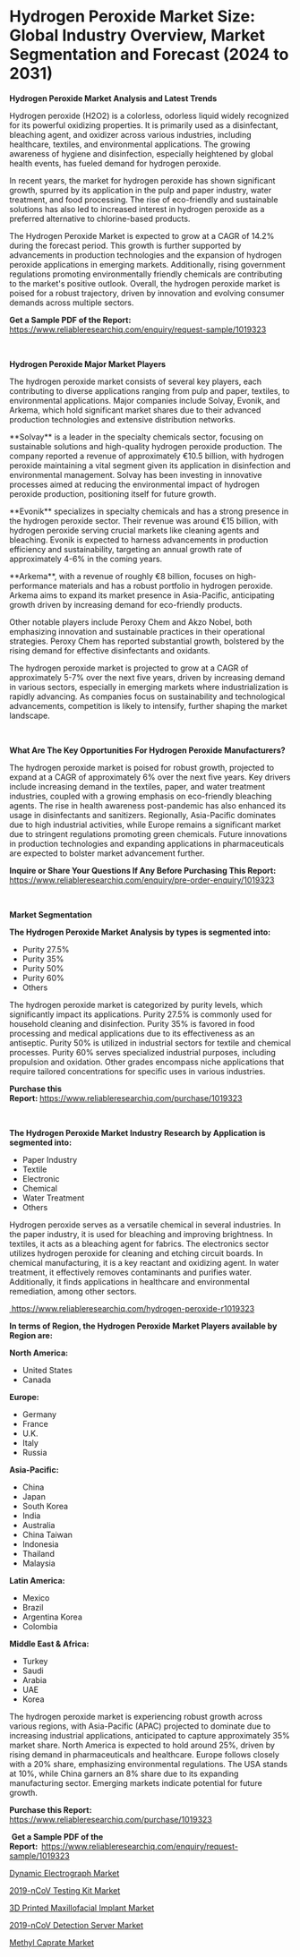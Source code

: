 <p><h1>Hydrogen Peroxide Market Size: Global Industry Overview, Market Segmentation and Forecast (2024 to 2031)</h1></p><p><strong>Hydrogen Peroxide Market Analysis and Latest Trends</strong></p>
<p><p>Hydrogen peroxide (H2O2) is a colorless, odorless liquid widely recognized for its powerful oxidizing properties. It is primarily used as a disinfectant, bleaching agent, and oxidizer across various industries, including healthcare, textiles, and environmental applications. The growing awareness of hygiene and disinfection, especially heightened by global health events, has fueled demand for hydrogen peroxide. </p><p>In recent years, the market for hydrogen peroxide has shown significant growth, spurred by its application in the pulp and paper industry, water treatment, and food processing. The rise of eco-friendly and sustainable solutions has also led to increased interest in hydrogen peroxide as a preferred alternative to chlorine-based products. </p><p>The Hydrogen Peroxide Market is expected to grow at a CAGR of 14.2% during the forecast period. This growth is further supported by advancements in production technologies and the expansion of hydrogen peroxide applications in emerging markets. Additionally, rising government regulations promoting environmentally friendly chemicals are contributing to the market's positive outlook. Overall, the hydrogen peroxide market is poised for a robust trajectory, driven by innovation and evolving consumer demands across multiple sectors.</p></p>
<p><strong>Get a Sample PDF of the Report:&nbsp;</strong> <a href="https://www.reliableresearchiq.com/enquiry/request-sample/1019323?utm_campaign=100&utm_medium=2&utm_source=Github&utm_content=ia&utm_term=10112024&utm_id=hydrogen-peroxide">https://www.reliableresearchiq.com/enquiry/request-sample/1019323</a></p>
<p>&nbsp;</p>
<p><strong>Hydrogen Peroxide Major Market Players</strong></p>
<p><p>The hydrogen peroxide market consists of several key players, each contributing to diverse applications ranging from pulp and paper, textiles, to environmental applications. Major companies include Solvay, Evonik, and Arkema, which hold significant market shares due to their advanced production technologies and extensive distribution networks.</p><p>**Solvay** is a leader in the specialty chemicals sector, focusing on sustainable solutions and high-quality hydrogen peroxide production. The company reported a revenue of approximately €10.5 billion, with hydrogen peroxide maintaining a vital segment given its application in disinfection and environmental management. Solvay has been investing in innovative processes aimed at reducing the environmental impact of hydrogen peroxide production, positioning itself for future growth.</p><p>**Evonik** specializes in specialty chemicals and has a strong presence in the hydrogen peroxide sector. Their revenue was around €15 billion, with hydrogen peroxide serving crucial markets like cleaning agents and bleaching. Evonik is expected to harness advancements in production efficiency and sustainability, targeting an annual growth rate of approximately 4-6% in the coming years.</p><p>**Arkema**, with a revenue of roughly €8 billion, focuses on high-performance materials and has a robust portfolio in hydrogen peroxide. Arkema aims to expand its market presence in Asia-Pacific, anticipating growth driven by increasing demand for eco-friendly products.</p><p>Other notable players include Peroxy Chem and Akzo Nobel, both emphasizing innovation and sustainable practices in their operational strategies. Peroxy Chem has reported substantial growth, bolstered by the rising demand for effective disinfectants and oxidants.</p><p>The hydrogen peroxide market is projected to grow at a CAGR of approximately 5-7% over the next five years, driven by increasing demand in various sectors, especially in emerging markets where industrialization is rapidly advancing. As companies focus on sustainability and technological advancements, competition is likely to intensify, further shaping the market landscape.</p></p>
<p>&nbsp;</p>
<p><strong>What Are The Key Opportunities For Hydrogen Peroxide Manufacturers?</strong></p>
<p><p>The hydrogen peroxide market is poised for robust growth, projected to expand at a CAGR of approximately 6% over the next five years. Key drivers include increasing demand in the textiles, paper, and water treatment industries, coupled with a growing emphasis on eco-friendly bleaching agents. The rise in health awareness post-pandemic has also enhanced its usage in disinfectants and sanitizers. Regionally, Asia-Pacific dominates due to high industrial activities, while Europe remains a significant market due to stringent regulations promoting green chemicals. Future innovations in production technologies and expanding applications in pharmaceuticals are expected to bolster market advancement further.</p></p>
<p><strong>Inquire or Share Your Questions If Any Before Purchasing This Report:</strong> <a href="https://www.reliableresearchiq.com/enquiry/pre-order-enquiry/1019323?utm_campaign=100&utm_medium=2&utm_source=Github&utm_content=ia&utm_term=10112024&utm_id=hydrogen-peroxide">https://www.reliableresearchiq.com/enquiry/pre-order-enquiry/1019323</a></p>
<p>&nbsp;</p>
<p><strong>Market Segmentation</strong></p>
<p><strong>The Hydrogen Peroxide Market Analysis by types is segmented into:</strong></p>
<p><ul><li>Purity 27.5%</li><li>Purity 35%</li><li>Purity 50%</li><li>Purity 60%</li><li>Others</li></ul></p>
<p><p>The hydrogen peroxide market is categorized by purity levels, which significantly impact its applications. Purity 27.5% is commonly used for household cleaning and disinfection. Purity 35% is favored in food processing and medical applications due to its effectiveness as an antiseptic. Purity 50% is utilized in industrial sectors for textile and chemical processes. Purity 60% serves specialized industrial purposes, including propulsion and oxidation. Other grades encompass niche applications that require tailored concentrations for specific uses in various industries.</p></p>
<p><strong>Purchase this Report:&nbsp;</strong><a href="https://www.reliableresearchiq.com/purchase/1019323?utm_campaign=100&utm_medium=2&utm_source=Github&utm_content=ia&utm_term=10112024&utm_id=hydrogen-peroxide">https://www.reliableresearchiq.com/purchase/1019323</a></p>
<p>&nbsp;</p>
<p><strong>The Hydrogen Peroxide Market Industry Research by Application is segmented into:</strong></p>
<p><ul><li>Paper Industry</li><li>Textile</li><li>Electronic</li><li>Chemical</li><li>Water Treatment</li><li>Others</li></ul></p>
<p><p>Hydrogen peroxide serves as a versatile chemical in several industries. In the paper industry, it is used for bleaching and improving brightness. In textiles, it acts as a bleaching agent for fabrics. The electronics sector utilizes hydrogen peroxide for cleaning and etching circuit boards. In chemical manufacturing, it is a key reactant and oxidizing agent. In water treatment, it effectively removes contaminants and purifies water. Additionally, it finds applications in healthcare and environmental remediation, among other sectors.</p></p>
<p><a href="https://www.reliableresearchiq.com/hydrogen-peroxide-r1019323?utm_campaign=100&utm_medium=2&utm_source=Github&utm_content=ia&utm_term=10112024&utm_id=hydrogen-peroxide">&nbsp;https://www.reliableresearchiq.com/hydrogen-peroxide-r1019323</a></p>
<p><strong>In terms of Region, the Hydrogen Peroxide Market Players available by Region are:</strong></p>
<p>
    <p> <strong> North America: </strong>
        <ul>
            <li>United States</li>
            <li>Canada</li>
        </ul>
        </p> 
    <p> <strong> Europe: </strong>
        <ul>
            <li>Germany</li>
            <li>France</li>
            <li>U.K.</li>
            <li>Italy</li>
            <li>Russia</li>
        </ul>
        </p> 
    <p> <strong> Asia-Pacific: </strong>
        <ul>
            <li>China</li>
            <li>Japan</li>
            <li>South Korea</li>
            <li>India</li>
            <li>Australia</li>
            <li>China Taiwan</li>
            <li>Indonesia</li>
            <li>Thailand</li>
            <li>Malaysia</li>
        </ul>
        </p> 
    <p> <strong> Latin America: </strong>
        <ul>
            <li>Mexico</li>
            <li>Brazil</li>
            <li>Argentina Korea</li>
            <li>Colombia</li>
        </ul>
        </p> 
    <p> <strong> Middle East & Africa: </strong>
        <ul>
            <li>Turkey</li>
            <li>Saudi</li>
            <li>Arabia</li>
            <li>UAE</li>
            <li>Korea</li>
        </ul>
    </p>
    </p>
<p><p>The hydrogen peroxide market is experiencing robust growth across various regions, with Asia-Pacific (APAC) projected to dominate due to increasing industrial applications, anticipated to capture approximately 35% market share. North America is expected to hold around 25%, driven by rising demand in pharmaceuticals and healthcare. Europe follows closely with a 20% share, emphasizing environmental regulations. The USA stands at 10%, while China garners an 8% share due to its expanding manufacturing sector. Emerging markets indicate potential for future growth.</p></p>
<p><strong>Purchase this Report: </strong><a href="https://www.reliableresearchiq.com/purchase/1019323?utm_campaign=100&utm_medium=2&utm_source=Github&utm_content=ia&utm_term=10112024&utm_id=hydrogen-peroxide">https://www.reliableresearchiq.com/purchase/1019323</a></p>
<p>&nbsp;<strong>Get a Sample PDF of the Report:&nbsp;&nbsp;</strong><a href="https://www.reliableresearchiq.com/enquiry/request-sample/1019323?utm_campaign=100&utm_medium=2&utm_source=Github&utm_content=ia&utm_term=10112024&utm_id=hydrogen-peroxide">https://www.reliableresearchiq.com/enquiry/request-sample/1019323</a></p>
<p><strong></strong></p>
<p><p><a href="https://issuu.com/reportprime-2/docs/dynamic-electrograph-market-size-20_ba22fea6318d52?utm_campaign=100&utm_medium=2&utm_source=Github&utm_content=ia&utm_term=10112024&utm_id=hydrogen-peroxide">Dynamic Electrograph Market</a></p><p><a href="https://www.linkedin.com/pulse/global-perspectives-2019-ncov-testing-kit-market-trends-challenges-3yy9c?utm_campaign=100&utm_medium=2&utm_source=Github&utm_content=ia&utm_term=10112024&utm_id=hydrogen-peroxide">2019-nCoV Testing Kit Market</a></p><p><a href="https://issuu.com/reportprime-2/docs/3d-printed-maxillofacial-implant-ma_898e585e692c92?utm_campaign=100&utm_medium=2&utm_source=Github&utm_content=ia&utm_term=10112024&utm_id=hydrogen-peroxide">3D Printed Maxillofacial Implant Market</a></p><p><a href="https://www.linkedin.com/pulse/key-drivers-2019-ncov-detection-server-market-trends-ypbwc?utm_campaign=100&utm_medium=2&utm_source=Github&utm_content=ia&utm_term=10112024&utm_id=hydrogen-peroxide">2019-nCoV Detection Server Market</a></p><p><a href="https://github.com/halleabdon2v1s/Market-Research-Report-List-1/blob/main/methyl-caprate-market.md?utm_campaign=100&utm_medium=2&utm_source=Github&utm_content=ia&utm_term=10112024&utm_id=hydrogen-peroxide">Methyl Caprate Market</a></p></p>